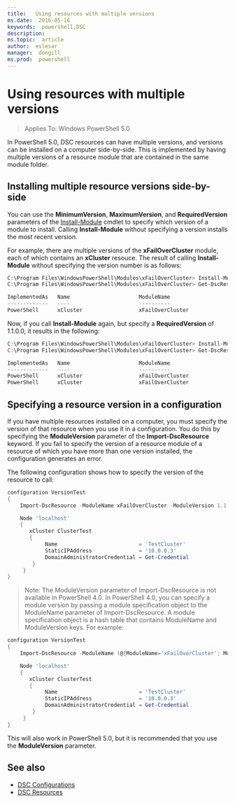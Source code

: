 ```yaml
---
title:   Using resources with multiple versions
ms.date:  2016-05-16
keywords:  powershell,DSC
description:  
ms.topic:  article
author:  eslesar
manager:  dongill
ms.prod:  powershell
---
```


# Using resources with multiple versions

> Applies To: Windows PowerShell 5.0

In PowerShell 5.0, DSC resources can have multiple versions, and versions can be installed on a computer side-by-side. This is implemented by having multiple versions of a resource module
that are contained in the same module folder.

## Installing multiple resource versions side-by-side

You can use the **MinimumVersion**, **MaximumVersion**, and **RequiredVersion** parameters of the [Install-Module](https://technet.microsoft.com/en-us/library/dn807162.aspx) cmdlet to specify
which version of a module to install. Calling **Install-Module** without specifying a version installs the most recent version.

For example, there are multiple versions of the **xFailOverCluster** module, each of which contains an **xCluster** resouce. The result of calling **Install-Module** without specifying the
version number is as follows:

```powershell
C:\Program Files\WindowsPowerShell\Modules\xFailOverCluster> Install-Module xFailOverCluster
C:\Program Files\WindowsPowerShell\Modules\xFailOverCluster> Get-DscResource xCluster

ImplementedAs   Name                      ModuleName                     Version    Properties
-------------   ----                      ----------                     -------    ----------
PowerShell      xCluster                  xFailOverCluster               1.2.0.0    {DomainAdministratorCredential, ...
```

Now, if you call **Install-Module** again, but specify a **RequiredVersion** of 1.1.0.0, it results in the following:

```powershell
C:\Program Files\WindowsPowerShell\Modules\xFailOverCluster> Install-Module xFailOverCluster -RequiredVersion 1.1
C:\Program Files\WindowsPowerShell\Modules\xFailOverCluster> Get-DscResource xCluster

ImplementedAs   Name                      ModuleName                     Version    Properties
-------------   ----                      ----------                     -------    ----------
PowerShell      xCluster                  xFailOverCluster               1.1        {DomainAdministratorCredential, Name, ...
PowerShell      xCluster                  xFailOverCluster               1.2.0.0    {DomainAdministratorCredential, Name, ...
```

## Specifying a resource version in a configuration

If you have multiple resources installed on a computer, you must specify the version of that resource when you use it in a configuration. You do this by specifying the **ModuleVersion** 
parameter of the **Import-DscResource** keyword. If you fail to specify the version of a resource module of a resource of which you have more than one version installed, the configuration
generates an error.

The following configuration shows how to specify the version of the resource to call:

```powershell
configuration VersionTest
{
    Import-DscResource -ModuleName xFailOverCluster -ModuleVersion 1.1

    Node 'localhost'
    {
       xCluster ClusterTest
       {
            Name                          = 'TestCluster'
            StaticIPAddress               = '10.0.0.3'
            DomainAdministratorCredential = Get-Credential
        }
     }
}     
```

>Note: The ModuleVersion parameter of Import-DscResource is not available in PowerShell 4.0. In PowerShell 4.0, you can specify a module version by passing a module specification 
>object to the ModuleName parameter of Import-DscResource. A module specification object is a hash table that contains ModuleName and ModuleVersion keys. For example:

```powershell
configuration VersionTest
{
    Import-DscResource -ModuleName (@{ModuleName='xFailOverCluster'; ModuleVersion='1.1'} )

    Node 'localhost'
    {
       xCluster ClusterTest
       {
            Name                          = 'TestCluster'
            StaticIPAddress               = '10.0.0.3'
            DomainAdministratorCredential = Get-Credential
        }
     }
}     
```

This will also work in PowerShell 5.0, but it is recommended that you use the **ModuleVersion** parameter.

## See also
* [DSC Configurations](configurations.md)
* [DSC Resources](resources.md)

